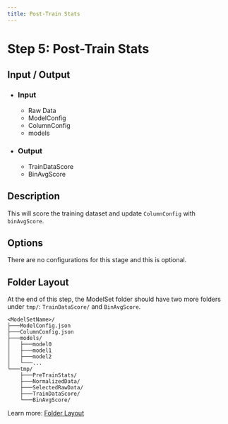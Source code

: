 ```yaml
---
title: Post-Train Stats
---
```


Step 5: Post-Train Stats
=========================

Input / Output
--------------

* ### Input
    * Raw Data
    * ModelConfig
    * ColumnConfig
    * models
* ### Output
    * TrainDataScore
    * BinAvgScore

Description
-----------

This will score the training dataset and update ``ColumnConfig`` with ``binAvgScore``.

Options
-------

There are no configurations for this stage and this is optional.



Folder Layout
-------------

At the end of this step, the ModelSet folder should have two more folders under ``tmp/``: ``TrainDataScore/`` and ``BinAvgScore``.

    <ModelSetName>/
    ├───ModelConfig.json
    ├───ColumnConfig.json
    ├───models/
    │   ├───model0 
    │   ├───model1
    │   ├───model2
    │   └───...
    └───tmp/
        ├───PreTrainStats/
        ├───NormalizedData/
        ├───SelectedRawData/
        ├───TrainDataScore/
        └───BinAvgScore/

Learn more: [Folder Layout](/docs/stable/guide/layout)

